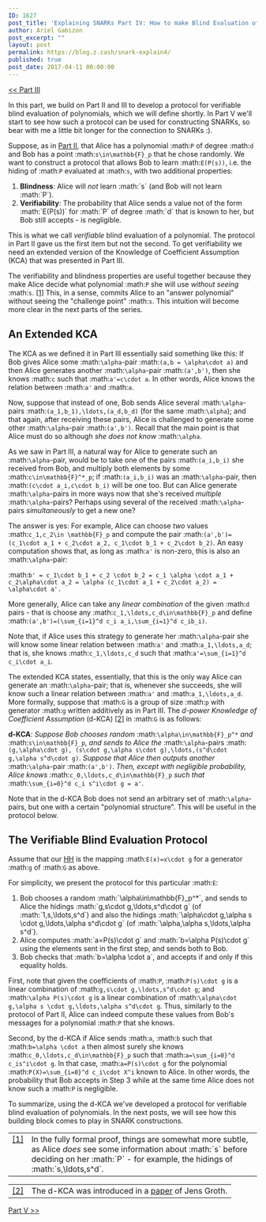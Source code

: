 ```yaml
---
ID: 1627
post_title: 'Explaining SNARKs Part IV: How to make Blind Evaluation of Polynomials Verifiable'
author: Ariel Gabizon
post_excerpt: ""
layout: post
permalink: https://blog.z.cash/snark-explain4/
published: true
post_date: 2017-04-11 00:00:00
---
```

<a class="reference external" href="/snark-explain3/">&lt;&lt; Part III</a>

In this part, we build on Part II and III to develop a protocol for verifiable blind evaluation of polynomials, which we will define shortly. In Part V we'll start to see how such a protocol can be used for constructing SNARKs, so bear with me a little bit longer for the connection to SNARKs :).

Suppose, as in <a href="/snark-explain2/">Part II</a>, that Alice has a polynomial :math:`P` of degree :math:`d` and Bob has a point :math:`s\in\mathbb{F}_p` that he chose randomly. We want to construct a protocol that allows Bob to learn :math:`E(P(s))`, i.e. the hiding of :math:`P` evaluated at :math:`s`, with two additional properties:

<ol>
<li><strong>Blindness</strong>: Alice will <em>not</em> learn :math:`s` (and Bob will not learn :math:`P`).</li>
<li><strong>Verifiability</strong>: The probability that Alice sends a value not of the form :math:`E(P(s))` for :math:`P` of degree :math:`d` that is known to her, but Bob still accepts - is negligible.</li>
</ol>

This is what we call <em>verifiable</em> blind  evaluation of a polynomial. The protocol in Part II gave us the first item but not the second. To get verifiability we need an extended version of the Knowledge of Coefficient Assumption (KCA) that was presented in Part III.

The verifiability and blindness properties are useful together because they make Alice decide what polynomial :math:`P` she will use <em>without seeing</em> :math:`s`. <a class="footnote-reference" href="#id3" id="id1">[1]</a> This, in a sense, commits Alice to an "answer polynomial" without seeing the "challenge point" :math:`s`. This intuition will become more clear in the next parts of the series.

<h2>An Extended KCA</h2>

The KCA as we defined it in Part III essentially said something like this: If Bob gives Alice some :math:`\alpha`-pair :math:`(a,b = \alpha\cdot a)` and then Alice generates another :math:`\alpha`-pair :math:`(a',b')`, then she knows :math:`c` such that :math:`a'=c\cdot a`. In other words, Alice knows the relation between :math:`a'` and :math:`a`.

Now, suppose that instead of one, Bob sends Alice several :math:`\alpha`-pairs :math:`(a_1,b_1),\ldots,(a_d,b_d)` (for the same :math:`\alpha`); and that again, after receiving these pairs, Alice is challenged to generate some other :math:`\alpha`-pair :math:`(a',b')`. Recall that the main point is that Alice must do so although <em>she does not know</em> :math:`\alpha`.

As we saw in Part III, a natural way for Alice to generate such an :math:`\alpha`-pair, would be to take one of the pairs :math:`(a_i,b_i)` she received from Bob, and multiply both elements by some :math:`c\in\mathbb{F}^*_p`; if :math:`(a_i,b_i)` was an :math:`\alpha`-pair, then :math:`(c\cdot a_i,c\cdot b_i)` will be one too. But can Alice generate :math:`\alpha`-pairs in more ways now that she's received <em>multiple</em> :math:`\alpha`-pairs? Perhaps using several of the received :math:`\alpha`-pairs <em>simultaneously</em> to get a new one?

The answer is yes: For example, Alice can choose <em>two</em> values :math:`c_1,c_2\in \mathbb{F}_p` and compute the pair :math:`(a',b')=(c_1\cdot a_1 + c_2\cdot a_2, c_1\cdot b_1 + c_2\cdot b_2)`. An easy computation shows that, as long as :math:`a'` is non-zero, this is also an :math:`\alpha`-pair:

:math:`b' = c_1\cdot b_1 + c_2 \cdot b_2 = c_1 \alpha \cdot a_1 + c_2\alpha\cdot a_2 = \alpha (c_1\cdot a_1 + c_2\cdot a_2) = \alpha\cdot a'.`

More generally, Alice can take any <em>linear combination</em> of the given :math:`d` pairs - that is choose any :math:`c_1,\ldots,c_d\in\mathbb{F}_p` and define :math:`(a',b')=(\sum_{i=1}^d c_i a_i,\sum_{i=1}^d c_ib_i)`.


Note that, if Alice uses this strategy to generate her :math:`\alpha`-pair she will know some linear relation between :math:`a'` and :math:`a_1,\ldots,a_d`; that is, she knows :math:`c_1,\ldots,c_d` such that :math:`a'=\sum_{i=1}^d c_i\cdot a_i`.

The extended KCA states, essentially, that this is the only way Alice can generate an :math:`\alpha`-pair; that is, whenever she succeeds, she will know such a linear relation between :math:`a'` and :math:`a_1,\ldots,a_d`. More formally, suppose that :math:`G` is a group of size :math:`p` with generator :math:`g` written additively as in Part III. The <em>d-power Knowledge of Coefficient Assumption</em> (d-KCA) <a class="footnote-reference" href="#id4" id="id2">[2]</a> in :math:`G` is as follows:

<strong>d-KCA</strong>: <em>Suppose Bob chooses random</em> :math:`\alpha\in\mathbb{F}_p^*` <em>and</em> :math:`s\in\mathbb{F}_p`, <em>and sends to Alice the</em> :math:`\alpha`-pairs :math:`(g,\alpha\cdot g), (s\cdot g,\alpha s\cdot g),\ldots,(s^d\cdot g,\alpha s^d\cdot g)`. <em>Suppose that Alice then outputs another</em> :math:`\alpha`-pair :math:`(a',b')`. <em>Then, except with negligible probability, Alice knows</em> :math:`c_0,\ldots,c_d\in\mathbb{F}_p` <em>such that</em> :math:`\sum_{i=0}^d c_i s^i\cdot g = a'`.

Note that in the d-KCA Bob does not send an arbitrary set of :math:`\alpha`-pairs, but one with a certain "polynomial structure". This will be useful in the protocol below.

<h2>The Verifiable Blind Evaluation Protocol</h2>

Assume that our <a href="/snark-explain1/">HH</a> is the mapping :math:`E(x)=x\cdot g` for a generator :math:`g` of :math:`G` as above.

For simplicity, we present the protocol for this particular :math:`E`:

<ol>
<li>Bob chooses a random :math:`\alpha\in\mathbb{F}_p^*`, and sends to Alice the hidings :math:`g,s\cdot g,\ldots,s^d\cdot g` (of :math:`1,s,\ldots,s^d`) and also the hidings :math:`\alpha\cdot g,\alpha s \cdot g,\ldots,\alpha s^d\cdot g` (of :math:`\alpha,\alpha s,\ldots,\alpha s^d`).</li>
<li>Alice computes :math:`a=P(s)\cdot g` and :math:`b=\alpha P(s)\cdot g` using the elements sent in the first step, and sends both to Bob.</li>
<li>Bob checks that :math:`b=\alpha \cdot a`, and accepts if and only if this equality holds.</li>
</ol>

First, note that given the coefficients of :math:`P`, :math:`P(s)\cdot g` is a linear combination of :math:`g,s\cdot g,\ldots,s^d\cdot g`; and :math:`\alpha P(s)\cdot g` is a linear combination of  :math:`\alpha\cdot g,\alpha s \cdot g,\ldots,\alpha s^d\cdot g`. Thus, similarly to the protocol of Part II, Alice can indeed compute these values from Bob's messages for a polynomial :math:`P` that she knows.

Second, by the d-KCA if Alice sends :math:`a`, :math:`b` such that :math:`b=\alpha \cdot a` then almost surely she knows :math:`c_0,\ldots,c_d\in\mathbb{F}_p` such that :math:`a=\sum_{i=0}^d c_is^i\cdot g`. In that case, :math:`a=P(s)\cdot g` for the polynomial :math:`P(X)=\sum_{i=0}^d c_i\cdot X^i` known to Alice. In other words, the probability that Bob accepts in Step 3 while at the same time Alice does not know such a :math:`P` is negligible.

To summarize, using the d-KCA we've developed a protocol for verifiable blind evaluation of polynomials. In the next posts, we will see how this building block comes to play in SNARK constructions.

<table class="docutils footnote" frame="void" id="id3" rules="none">
<colgroup><col class="label"><col></colgroup>
<tbody valign="top">
<tr><td class="label"><a class="fn-backref" href="#id1">[1]</a></td>
<td>In the fully formal proof, things are somewhat more subtle, as Alice <em>does</em> see some information about :math:`s` before deciding on her :math:`P` - for example, 	the hidings of :math:`s,\ldots,s^d`.</td>
</tr>
</tbody>
</table>

<table class="docutils footnote" frame="void" id="id4" rules="none">
<colgroup><col class="label"><col></colgroup>
<tbody valign="top">
<tr><td class="label"><a class="fn-backref" href="#id2">[2]</a></td>
<td>The d-KCA was introduced in a <a class="reference external" href="http://www0.cs.ucl.ac.uk/staff/J.Groth/ShortNIZK.pdf">paper</a> of Jens Groth.</td>
</tr>
</tbody>
</table>

<p><a class="reference external" href="/snark-explain5/">Part V &gt;&gt;</a></p>
